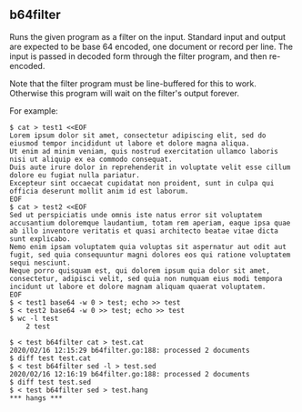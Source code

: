## b64filter

Runs the given program as a filter on the input. Standard input and output are
expected to be base 64 encoded, one document or record per line. The input is
passed in decoded form through the filter program, and then re-encoded.

Note that the filter program must be line-buffered for this to work. Otherwise
this program will wait on the filter's output forever.

For example:

    $ cat > test1 <<EOF
    Lorem ipsum dolor sit amet, consectetur adipiscing elit, sed do eiusmod tempor incididunt ut labore et dolore magna aliqua.
    Ut enim ad minim veniam, quis nostrud exercitation ullamco laboris nisi ut aliquip ex ea commodo consequat.
    Duis aute irure dolor in reprehenderit in voluptate velit esse cillum dolore eu fugiat nulla pariatur.
    Excepteur sint occaecat cupidatat non proident, sunt in culpa qui officia deserunt mollit anim id est laborum.
    EOF
    $ cat > test2 <<EOF
    Sed ut perspiciatis unde omnis iste natus error sit voluptatem accusantium doloremque laudantium, totam rem aperiam, eaque ipsa quae ab illo inventore veritatis et quasi architecto beatae vitae dicta sunt explicabo.
    Nemo enim ipsam voluptatem quia voluptas sit aspernatur aut odit aut fugit, sed quia consequuntur magni dolores eos qui ratione voluptatem sequi nesciunt.
    Neque porro quisquam est, qui dolorem ipsum quia dolor sit amet, consectetur, adipisci velit, sed quia non numquam eius modi tempora incidunt ut labore et dolore magnam aliquam quaerat voluptatem.
    EOF
    $ < test1 base64 -w 0 > test; echo >> test
    $ < test2 base64 -w 0 >> test; echo >> test
    $ wc -l test
        2 test

    $ < test b64filter cat > test.cat
    2020/02/16 12:15:29 b64filter.go:188: processed 2 documents
    $ diff test test.cat
    $ < test b64filter sed -l > test.sed
    2020/02/16 12:16:19 b64filter.go:188: processed 2 documents
    $ diff test test.sed
    $ < test b64filter sed > test.hang
    *** hangs ***

